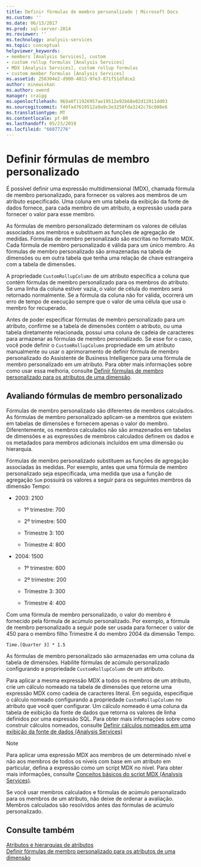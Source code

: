 ```yaml
---
title: Definir fórmulas de membro personalizado | Microsoft Docs
ms.custom: ''
ms.date: 06/13/2017
ms.prod: sql-server-2014
ms.reviewer: ''
ms.technology: analysis-services
ms.topic: conceptual
helpviewer_keywords:
- members [Analysis Services], custom
- custom rollup formulas [Analysis Services]
- MDX [Analysis Services], custom rollup formulas
- custom member formulas [Analysis Services]
ms.assetid: 258304e2-d900-4013-97e3-871f51dfdce2
author: minewiskan
ms.author: owend
manager: craigg
ms.openlocfilehash: 969a8f11926957ae19512e92b68e02d12011dd03
ms.sourcegitcommit: f40fa47619512a9a9c3e3258fda3242c76c008e6
ms.translationtype: MT
ms.contentlocale: pt-BR
ms.lasthandoff: 05/23/2019
ms.locfileid: "66077276"
---
```

# <a name="define-custom-member-formulas"></a>Definir fórmulas de membro personalizado
  É possível definir uma expressão multidimensional (MDX), chamada fórmula de membro personalizado, para fornecer os valores aos membros de um atributo especificado. Uma coluna em uma tabela da exibição da fonte de dados fornece, para cada membro de um atributo, a expressão usada para fornecer o valor para esse membro.  
  
 As fórmulas de membro personalizado determinam os valores de células associados aos membros e substituem as funções de agregação de medidas. Fórmulas de membro personalizado são escritas no formato MDX. Cada fórmula de membro personalizado é válida para um único membro. As fórmulas de membro personalizado são armazenadas na tabela de dimensões ou em outra tabela que tenha uma relação de chave estrangeira com a tabela de dimensões.  
  
 A propriedade `CustomRollupColumn` de um atributo especifica a coluna que contém fórmulas de membro personalizado para os membros do atributo. Se uma linha da coluna estiver vazia, o valor de célula do membro será retornado normalmente. Se a fórmula da coluna não for válida, ocorrerá um erro de tempo de execução sempre que o valor de uma célula que usa o membro for recuperado.  
  
 Antes de poder especificar fórmulas de membro personalizado para um atributo, confirme se a tabela de dimensões contém o atributo, ou uma tabela diretamente relacionada, possui uma coluna de cadeia de caracteres para armazenar as fórmulas de membro personalizado. Se esse for o caso, você pode definir o `CustomRollupColumn` propriedade em um atributo manualmente ou usar o aprimoramento de definir fórmula de membro personalizado do Assistente de Business Intelligence para uma fórmula de membro personalizado em um atributo. Para obter mais informações sobre como usar essa melhoria, consulte [Definir fórmulas de membro personalizado para os atributos de uma dimensão](bi-wizard-custom-member-formulas-for-attributes-in-a-dimension.md).  
  
## <a name="evaluating-custom-member-formulas"></a>Avaliando fórmulas de membro personalizado  
 Fórmulas de membro personalizado são diferentes de membros calculados. As fórmulas de membro personalizado aplicam-se a membros que existem em tabelas de dimensões e fornecem apenas o valor do membro. Diferentemente, os membros calculados não são armazenados em tabelas de dimensões e as expressões de membros calculados definem os dados e os metadados para membros adicionais incluídos em uma dimensão ou hierarquia.  
  
 Fórmulas de membro personalizado substituem as funções de agregação associadas às medidas. Por exemplo, antes que uma fórmula de membro personalizado seja especificada, uma medida que usa a função de agregação `Sum` possuirá os valores a seguir para os seguintes membros da dimensão Tempo:  
  
-   2003: 2100  
  
    -   1º trimestre: 700  
  
    -   2º trimestre: 500  
  
    -   Trimestre 3: 100  
  
    -   Trimestre 4: 800  
  
-   2004: 1500  
  
    -   1º trimestre: 600  
  
    -   2º trimestre: 200  
  
    -   Trimestre 3: 300  
  
    -   Trimestre 4: 400  
  
 Com uma fórmula de membro personalizado, o valor do membro é fornecido pela fórmula de acúmulo personalizado. Por exemplo, a fórmula de membro personalizado a seguir pode ser usada para fornecer o valor de 450 para o membro filho Trimestre 4 do membro 2004 da dimensão Tempo.  
  
```  
Time.[Quarter 3] * 1.5  
```  
  
 As fórmulas de membro personalizado são armazenadas em uma coluna da tabela de dimensões. Habilite fórmulas de acúmulo personalizado configurando a propriedade `CustomRollupColumn` de um atributo.  
  
 Para aplicar a mesma expressão MDX a todos os membros de um atributo, crie um cálculo nomeado na tabela de dimensões que retorne uma expressão MDX como cadeia de caracteres literal. Em seguida, especifique o cálculo nomeado configurando a propriedade `CustomRollupColumn` no atributo que você quer configurar. Um cálculo nomeado é uma coluna da tabela de exibição da fonte de dados que retorna os valores de linha definidos por uma expressão SQL. Para obter mais informações sobre como construir cálculos nomeados, consulte [Definir cálculos nomeados em uma exibição da fonte de dados &#40;Analysis Services&#41;](define-named-calculations-in-a-data-source-view-analysis-services.md)  
  
> [!NOTE]  
>  Para aplicar uma expressão MDX aos membros de um determinado nível e não aos membros de todos os níveis com base em um atributo em particular, defina a expressão como um script MDX no nível. Para obter mais informações, consulte [Conceitos básicos do script MDX &#40;Analysis Services&#41;](mdx/mdx-scripting-fundamentals-analysis-services.md).  
  
 Se você usar membros calculados e fórmulas de acúmulo personalizado para os membros de um atributo, não deixe de ordenar a avaliação. Membros calculados são resolvidos antes das fórmulas de acúmulo personalizado.  
  
## <a name="see-also"></a>Consulte também  
 [Atributos e hierarquias de atributos](../multidimensional-models-olap-logical-dimension-objects/attributes-and-attribute-hierarchies.md)   
 [Definir fórmulas de membro personalizado para os atributos de uma dimensão](bi-wizard-custom-member-formulas-for-attributes-in-a-dimension.md)  
  
  
